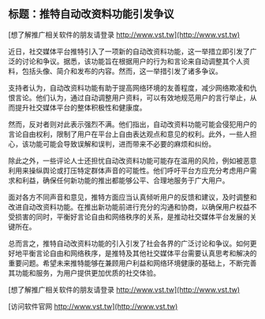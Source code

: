 ## **标题：推特自动改资料功能引发争议**

[想了解推广相关软件的朋友请登录 http://www.vst.tw](http://www.vst.tw)

近日，社交媒体平台推特引入了一项新的自动改资料功能，这一举措立即引发了广泛的讨论和争议。据悉，该功能旨在根据用户的行为和言论来自动调整其个人资料，包括头像、简介和发布的内容。然而，这一举措引发了诸多争议。

支持者认为，自动改资料功能有助于提高网络环境的友善程度，减少网络欺凌和仇恨言论。他们认为，通过自动调整用户资料，可以有效地规范用户的言行举止，从而提升社交媒体平台的整体积极性和健康度。

然而，反对者则对此表示强烈不满。他们指出，自动改资料功能可能会侵犯用户的言论自由权利，限制了用户在平台上自由表达观点和意见的权利。此外，一些人担心，该功能可能会导致误解和误判，进而带来不必要的麻烦和纠纷。

除此之外，一些评论人士还担忧自动改资料功能可能存在滥用的风险，例如被恶意利用来操纵舆论或打压特定群体声音的可能性。他们呼吁平台方应充分考虑用户需求和利益，确保任何新功能的推出都能够公平、合理地服务于广大用户。

面对各方不同声音和意见，推特方面应当认真倾听用户的反馈和建议，及时调整和改进自动改资料功能。在推出新功能前进行充分的沟通和协商，以确保用户权益不受损害的同时，平衡好言论自由和网络秩序的关系，是推动社交媒体平台发展的关键所在。

总而言之，推特自动改资料功能的引入引发了社会各界的广泛讨论和争议。如何更好地平衡言论自由和网络秩序，是推特及其他社交媒体平台需要认真思考和解决的重要问题。希望未来推特能够在兼顾用户利益和网络环境健康的基础上，不断完善其功能和服务，为用户提供更加优质的社交体验。

[想了解推广相关软件的朋友请登录 http://www.vst.tw](http://www.vst.tw)


[访问软件官网 http://www.vst.tw](http://www.vst.tw)
